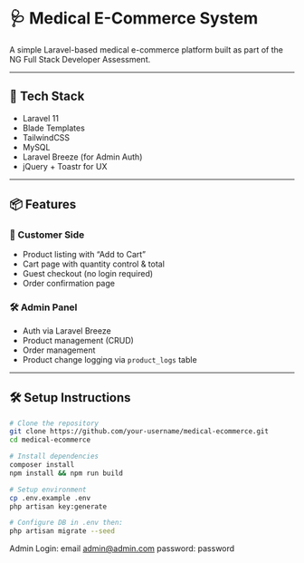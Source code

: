 # 🩺 Medical E-Commerce System

A simple Laravel-based medical e-commerce platform built as part of the NG Full Stack Developer Assessment.

---

## 🚀 Tech Stack

-   Laravel 11
-   Blade Templates
-   TailwindCSS
-   MySQL
-   Laravel Breeze (for Admin Auth)
-   jQuery + Toastr for UX

---

## 📦 Features

### 🛒 Customer Side

-   Product listing with “Add to Cart”
-   Cart page with quantity control & total
-   Guest checkout (no login required)
-   Order confirmation page

### 🛠 Admin Panel

-   Auth via Laravel Breeze
-   Product management (CRUD)
-   Order management
-   Product change logging via `product_logs` table

---

## 🛠 Setup Instructions

```bash
# Clone the repository
git clone https://github.com/your-username/medical-ecommerce.git
cd medical-ecommerce

# Install dependencies
composer install
npm install && npm run build

# Setup environment
cp .env.example .env
php artisan key:generate

# Configure DB in .env then:
php artisan migrate --seed
```

Admin Login: 
email admin@admin.com
password: password
